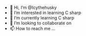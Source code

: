 - 👋 Hi, I’m @Icythehusky
- 👀 I’m interested in learning C sharp
- 🌱 I’m currently learning C sharp
- 💞️ I’m looking to collaborate on 
- 📫 How to reach me ...

<!---
Icythehusky/Icythehusky is a ✨ special ✨ repository because its `README.md` (this file) appears on your GitHub profile.
You can click the Preview link to take a look at your changes.
--->
